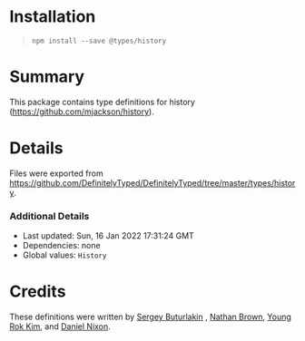 # Installation

> `npm install --save @types/history`

# Summary

This package contains type definitions for history (https://github.com/mjackson/history).

# Details

Files were exported from https://github.com/DefinitelyTyped/DefinitelyTyped/tree/master/types/history.

### Additional Details

* Last updated: Sun, 16 Jan 2022 17:31:24 GMT
* Dependencies: none
* Global values: `History`

# Credits

These definitions were written by [Sergey Buturlakin](https://github.com/sergey-buturlakin)
, [Nathan Brown](https://github.com/ngbrown), [Young Rok Kim](https://github.com/rokoroku),
and [Daniel Nixon](https://github.com/danielnixon).
